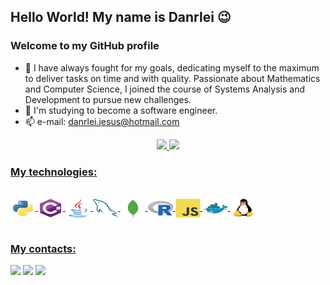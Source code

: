 ## Hello World! My name is Danrlei 😉
### Welcome to my GitHub profile

- 🔭 I have always fought for my goals, dedicating myself to the maximum to deliver tasks on time and with quality. Passionate about Mathematics and Computer Science, I joined the course of Systems Analysis and Development to pursue new challenges.
- 🌱 I'm studying to become a software engineer.
- 📫 e-mail: danrlei.jesus@hotmail.com

<div align="center">
  <a href="https://github.com/danoliver1792">
  <img height="180em" src="https://github-readme-stats.vercel.app/api?username=danoliver1792&show_icons=true&theme=dark&include_all_commits=true&count_private=true"/>
  <img height="180em" src="https://github-readme-stats.vercel.app/api/top-langs/?username=danoliver1792&layout=compact&langs_count=7&theme=dark"/>
</div>

### My technologies:
<div style="display: inline_block"><br>
  <img align="center" alt="dan-Python" height="30" width="40" src="https://raw.githubusercontent.com/devicons/devicon/master/icons/python/python-original.svg">
  <img align="center" alt="csharp" height="30" width="40" src="https://raw.githubusercontent.com/devicons/devicon/master/icons/csharp/csharp-original.svg">
  <img align="center" alt="dan-Java" height="30" width="40" src="https://raw.githubusercontent.com/devicons/devicon/master/icons/java/java-original.svg">
  <img align="center" alt="dan-MySQL" height="30" width="40" src="https://raw.githubusercontent.com/devicons/devicon/master/icons/mysql/mysql-plain.svg">
  <img align="center" alt="dan-MongoDB" height="30" width="40" src="https://raw.githubusercontent.com/devicons/devicon/master/icons/mongodb/mongodb-plain.svg">
  <img align="center" alt="dan-R" height="30" width="40" src="https://raw.githubusercontent.com/devicons/devicon/master/icons/r/r-original.svg">
  <img align="center" alt="dan-JS" height="30" width="40" src="https://raw.githubusercontent.com/devicons/devicon/master/icons/javascript/javascript-original.svg">
  <img align="center" alt="dan-Docker" height="30" width="40" src="https://raw.githubusercontent.com/devicons/devicon/master/icons/docker/docker-original.svg">
  <img align="center" alt="dan-Linux" height="30" width="40" src="https://raw.githubusercontent.com/devicons/devicon/master/icons/linux/linux-original.svg">
</div> </br>

### My contacts:
<div>
  <a href = "mailto:danrleioliveira1792@gmail.com"><img src="https://img.shields.io/badge/-Gmail-%23333?style=for-the-badge&logo=gmail&logoColor=white" target="_blank"></a>
  <a href="https://www.linkedin.com/in/dan-jesus/" target="_blank"><img src="https://img.shields.io/badge/-LinkedIn-%230077B5?style=for-the-badge&logo=linkedin&logoColor=white" target="_blank"></a>   
  <a href="https://wa.me/5541992220452" target="_blank"><img src="https://img.shields.io/badge/WhatsApp-25D366?style=for-the-badge&logo=whatsapp&logoColor=white" target="_blank"></a>
</div>

